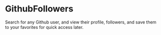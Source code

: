 # GithubFollowers
Search for any Github user, and view their profile, followers, and save them to your favorites for quick access later.
